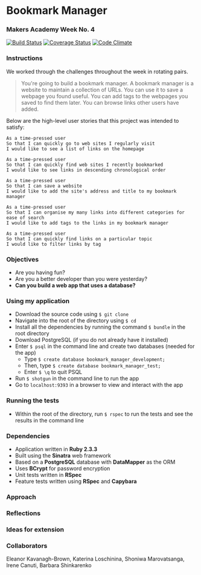 # Bookmark Manager
### Makers Academy Week No. 4

[![Build Status](https://travis-ci.org/KatHicks/bookmark-manager.svg?branch=master)](https://travis-ci.org/KatHicks/bookmark-manager) [![Coverage Status](https://coveralls.io/repos/github/KatHicks/bookmark-manager/badge.svg?branch=master)](https://coveralls.io/github/KatHicks/bookmark-manager?branch=master) [![Code Climate](https://codeclimate.com/github/KatHicks/bookmark-manager/badges/gpa.svg)](https://codeclimate.com/github/KatHicks/bookmark-manager)

### Instructions

We worked through the challenges throughout the week in rotating pairs.

> You're going to build a bookmark manager. A bookmark manager is a website to maintain a collection of URLs. You can use it to save a webpage you found useful. You can add tags to the webpages you saved to find them later. You can browse links other users have added.

Below are the high-level user stories that this project was intended to satisfy:

```
As a time-pressed user
So that I can quickly go to web sites I regularly visit
I would like to see a list of links on the homepage

As a time-pressed user
So that I can quickly find web sites I recently bookmarked
I would like to see links in descending chronological order

As a time-pressed user
So that I can save a website
I would like to add the site's address and title to my bookmark manager

As a time-pressed user
So that I can organise my many links into different categories for ease of search
I would like to add tags to the links in my bookmark manager

As a time-pressed user
So that I can quickly find links on a particular topic
I would like to filter links by tag
```

### Objectives

* Are you having fun?
* Are you a better developer than you were yesterday?
* **Can you build a web app that uses a database?**

### Using my application

* Download the source code using `$ git clone`
* Navigate into the root of the directory using `$ cd`
* Install all the dependencies by running the command `$ bundle` in the root directory
* Download PostgreSQL (if you do not already have it installed)
* Enter `$ psql` in the command line and create two databases (needed for the app)
  * Type `$ create database bookmark_manager_development;`
  * Then, type `$ create database bookmark_manager_test;`
  * Enter `$ \q` to quit PSQL
* Run `$ shotgun` in the command line to run the app
* Go to `localhost:9393` in a browser to view and interact with the app

### Running the tests

* Within the root of the directory, run `$ rspec` to run the tests and see the results in the command line

### Dependencies

* Application written in **Ruby 2.3.3**
* Built using the **Sinatra** web framework
* Based on a **PostgreSQL** database with **DataMapper** as the ORM
* Uses **BCrypt** for password encryption
* Unit tests written in **RSpec**
* Feature tests written using **RSpec** and **Capybara**

### Approach

### Reflections

### Ideas for extension

### Collaborators

Eleanor Kavanagh-Brown, Katerina Loschinina, Shoniwa Marovatsanga, Irene Canuti, Barbara Shinkarenko
